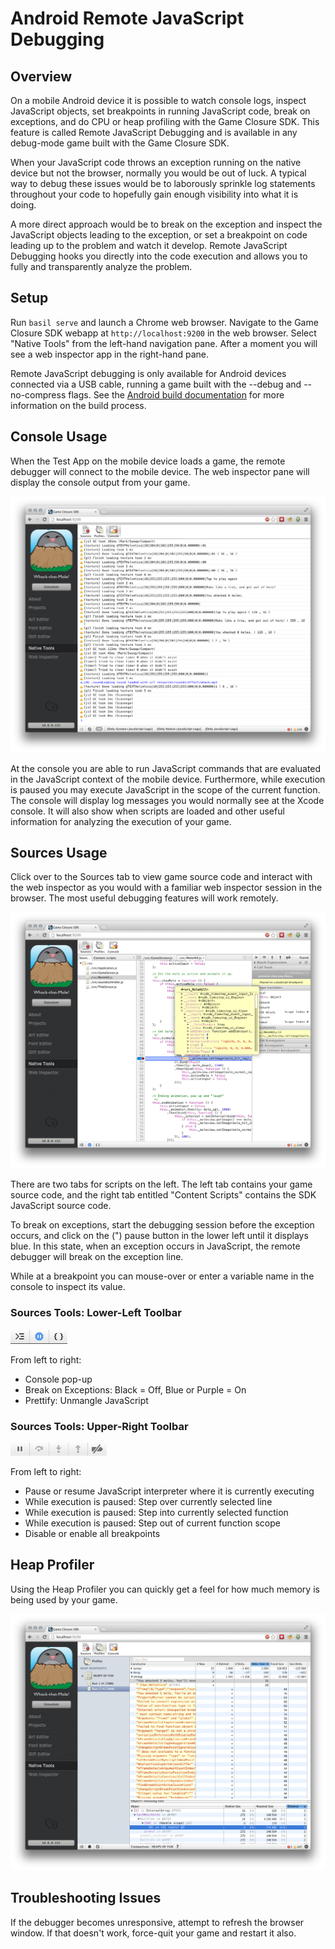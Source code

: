 # Android Remote JavaScript Debugging

## Overview

On a mobile Android device it is possible to watch console logs, inspect JavaScript objects, set breakpoints in running JavaScript code, break on exceptions, and do CPU or heap profiling with the Game Closure SDK.  This feature is called Remote JavaScript Debugging and is available in any debug-mode game built with the Game Closure SDK.

When your JavaScript code throws an exception running on the native device but not the browser, normally you would be out of luck.  A typical way to debug these issues would be to laborously sprinkle log statements throughout your code to hopefully gain enough visibility into what it is doing.

A more direct approach would be to break on the exception and inspect the JavaScript objects leading to the exception, or set a breakpoint on code leading up to the problem and watch it develop.  Remote JavaScript Debugging hooks you directly into the code execution and allows you to fully and transparently analyze the problem.

## Setup

Run `basil serve` and launch a Chrome web browser.  Navigate to the Game Closure SDK webapp at `http://localhost:9200` in the web browser.  Select "Native Tools" from the left-hand navigation pane.  After a moment you will see a web inspector app in the right-hand pane.

Remote JavaScript debugging is only available for Android devices connected via a USB cable, running a game built with the --debug and --no-compress flags.  See the [Android build documentation](./android-build.html) for more information on the build process.

## Console Usage

When the Test App on the mobile device loads a game, the remote debugger will connect to the mobile device.  The web inspector pane will display the console output from your game.

<img src="./assets/android/android-console.png"></img>

At the console you are able to run JavaScript commands that are evaluated in the JavaScript context of the mobile device.  Furthermore, while execution is paused you may execute JavaScript in the scope of the current function.  The console will display log messages you would normally see at the Xcode console.  It will also show when scripts are loaded and other useful information for analyzing the execution of your game.

## Sources Usage

Click over to the Sources tab to view game source code and interact with the web inspector as you would with a familiar web inspector session in the browser.  The most useful debugging features will work remotely.

<img src="./assets/android/android-debugger.png"></img>

There are two tabs for scripts on the left.  The left tab contains your game source code, and the right tab entitled "Content Scripts" contains the SDK JavaScript source code.

To break on exceptions, start the debugging session before the exception occurs, and click on the (") pause button in the lower left until it displays blue.  In this state, when an exception occurs in JavaScript, the remote debugger will break on the exception line.

While at a breakpoint you can mouse-over or enter a variable name in the console to inspect its value.

### Sources Tools: Lower-Left Toolbar

<img src="./assets/android/android-debugger-left-tools.png"></img>

From left to right:

+ Console pop-up
+ Break on Exceptions: Black = Off, Blue or Purple = On
+ Prettify: Unmangle JavaScript

### Sources Tools: Upper-Right Toolbar

<img src="./assets/android/android-debugger-right-tools.png"></img>

From left to right:

+ Pause or resume JavaScript interpreter where it is currently executing
+ While execution is paused: Step over currently selected line
+ While execution is paused: Step into currently selected function
+ While execution is paused: Step out of current function scope
+ Disable or enable all breakpoints


## Heap Profiler

Using the Heap Profiler you can quickly get a feel for how much memory is being used by your game.

<img src="./assets/android/android-heap-profiler.png"></img>


## Troubleshooting Issues

If the debugger becomes unresponsive, attempt to refresh the browser window.  If that doesn't work, force-quit your game and restart it also.
